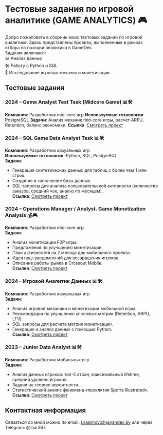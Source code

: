 # Тестовые задания по игровой аналитике (GAME ANALYTICS) 🎮

Добро пожаловать в сборник моих тестовых заданий по игровой аналитике. Здесь представлены проекты, выполненные в рамках отбора на позиции аналитика в GameDev.  
Задания включают:  
📊 Анализ данных  
🛠️ Работу с Python и SQL  
🎯 Исследование игровых механик и монетизации.

## Тестовые задания

### 2024 – Game Analyst Test Task (Midcore Game) 📊🛠️
**Компания**: Разработчик mid-core игр
**Используемые технологии**: PostgreSQL
**Задачи**: Анализ механик mid-core игры, расчет ARPU, Retention, баланс экономики.
**Ссылка**: [Смотреть проект](https://github.com/i-sasimovich/Test-tasks/tree/main/GameDev.Game_Analytics-Test-tasks/2024_Game_Analyst_Test_Task__midcore_game)

### 2024 – SQL Game Data Analyst Task  📊🛠️
**Компания**: Разработчик казуальных игр  
**Используемые технологии**: Python, SQL, PostgreSQL  
**Задачи**:  
* Генерация синтетических данных для таблиц с более чем 1 млн строк.
* Создание и заполнение базы данных.
* SQL-запросы для анализа пользовательской активности (количество заказов, средний чек, анализ по месяцам).  
**Ссылка**: [Смотреть проект](https://github.com/i-sasimovich/Test-tasks/tree/main/GameDev.Game_Analytics-Test-tasks/2024_SQL_Game_Data_Analyst_Task)

### 2024 – Operations Manager / Analyst. Game Monetization Analysis 💰🎮
**Компания**: Разработчик mid-core игр  
**Задачи**:  
* Анализ монетизации F2P игры.
* Предложения по улучшению монетизации.
* План активностей на 2 месяца для мобильного проекта.
* Идеи пуш-уведомлений для возвращения игроков.
* Описание работы рынка в Crossout Mobile.  
**Ссылка**: [Смотреть проект](https://github.com/i-sasimovich/Test-tasks/tree/main/GameDev.Game_Analytics-Test-tasks/2024_Operations_Manager_Game_Monetization_Analysis)

### 2024 – Игровой Аналитик Данных  📊🛠️
**Компания**: Разработчик казуальных игр  
**Задачи**:  
* Анализ игровой механики и монетизации мобильной игры.
* Рекомендации по улучшению ключевых метрик (Retention, ARPU, LTV).
* SQL-запросы для расчета метрик монетизации.
* Генерация и анализ данных с помощью Python.  
**Ссылка**: [Смотреть проект](https://github.com/i-sasimovich/Test-tasks/tree/main/GameDev.Game_Analytics-Test-tasks/2024_Game_Analyst_Mobile_Game_Analysis_Project)

### 2023 – Junior Data Analyst  📊🛠️
**Компания**: Разработчик мобильных игр  
**Задачи**:  
* Анализ данных игроков: топ-5 стран, максимальный lifetime, средний уровень игроков.
* Задачи на теорию вероятности.
* Статистический анализ феномена «проклятия Sports Illustrated».  
**Ссылка**: [Смотреть проект](https://github.com/i-sasimovich/Test-tasks/tree/main/GameDev.Game_Analytics-Test-tasks/2023_Junior_Data_Analyst_Test_Task)


## Контактная информация
Связаться со мной можно по email: i.sasimovich@yandex.by или через Telegram: @ihar367.
